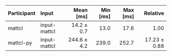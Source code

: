 | Participant | Input | Mean [ms] | Min [ms] | Max [ms] | Relative |
|:---|:---|---:|---:|---:|---:|
| mattcl | input-mattcl | 14.2 ± 0.7 | 13.0 | 17.6 | 1.00 |
| mattcl-py | input-mattcl | 244.6 ± 4.2 | 239.0 | 252.7 | 17.23 ± 0.88 |
